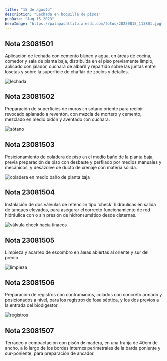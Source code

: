 ```yaml
---
title: "15 de agosto"
description: "Lechada en boquilla de pisos"
pubDate: "Aug 15 2023"
heroImage: "https://palapasaltito.aresdi.com/fotos/20230815_113801.jpg"
---
```


## Nota 23081501

Aplicación de lechada con cemento blanco y agua, en áreas de cocina, comedor y sala de planta baja, distribuída en el piso previamente limpio, aplicado con jalador, cuchara de albañíl y repartido sobre las juntas entre losetas y sobre la superficie de chaflán de zoclos y detalles.

![lechada](https://palapasaltito.aresdi.com/fotos/20230815_113801.jpg "lechada")

## Nota 23081502

Preparación de superficies de muros en sótano oriente para recibir revocado aplanado a reventón, con mezcla de mortero y cemento, mezclado en medio bidón y aventado con cuchara.

![sótano](https://palapasaltito.aresdi.com/fotos/20230815_093912.jpg "sótano")

## Nota 23081503

Posicionamiento de coladera de piso en el medio baño de la planta baja, previa preparación de piso con desbaste y perfilado por medios manuales y mecánicos, y desazolve de ducto de drenaje con materia sólida.

![coladera en medio baño de planta baja](https://palapasaltito.aresdi.com/fotos/20230815_100130.jpg "coladera en medio baño de planta baja")

## Nota 23081504

Instalación de dos válvulas de retención tipo 'check' hidráulicas en salida de tanques elevados, para asegurar el correcto funcionamiento de red hidráulica con o sin presión de hidroneumático desde cisternas.

![válvula check hacia tinacos](https://palapasaltito.aresdi.com/fotos/20230815_121613.jpg "válvula check hacia tinacos")

## Nota 23081505

Limpieza y acarreo de escombro en áreas abiertas al oriente y sur del predio.

![limpieza](https://palapasaltito.aresdi.com/fotos/20230815_093857.jpg "limpieza")

## Nota 23081506

Preparación de registros con contramarcos, colados con concreto armado y posicionados a nivel, para los registros de fosa séptica, y los dos previos a la entrada del biodigestor.

![registros](https://palapasaltito.aresdi.com/fotos/20230815_094224.jpg "registros")

## Nota 23081507

Terraceo y compactación con pisón de madera, en una franja de 40cm de ancho, a lo largo de los bordes internos perimetrales de la barda poniente y sur-poniente, para preparación de andador.
